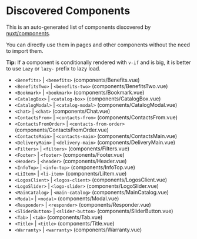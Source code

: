 # Discovered Components

This is an auto-generated list of components discovered by [nuxt/components](https://github.com/nuxt/components).

You can directly use them in pages and other components without the need to import them.

**Tip:** If a component is conditionally rendered with `v-if` and is big, it is better to use `Lazy` or `lazy-` prefix to lazy load.

- `<Benefits>` | `<benefits>` (components/Benefits.vue)
- `<BenefitsTwo>` | `<benefits-two>` (components/BenefitsTwo.vue)
- `<Bookmark>` | `<bookmark>` (components/Bookmark.vue)
- `<CatalogBox>` | `<catalog-box>` (components/CatalogBox.vue)
- `<CatalogModal>` | `<catalog-modal>` (components/CatalogModal.vue)
- `<Chat>` | `<chat>` (components/Chat.vue)
- `<ContactsFrom>` | `<contacts-from>` (components/ContactsFrom.vue)
- `<ContactsFromOrder>` | `<contacts-from-order>` (components/ContactsFromOrder.vue)
- `<ContactsMain>` | `<contacts-main>` (components/ContactsMain.vue)
- `<DeliveryMain>` | `<delivery-main>` (components/DeliveryMain.vue)
- `<Filters>` | `<filters>` (components/Filters.vue)
- `<Footer>` | `<footer>` (components/Footer.vue)
- `<Header>` | `<header>` (components/Header.vue)
- `<InfoTop>` | `<info-top>` (components/InfoTop.vue)
- `<LiItem>` | `<li-item>` (components/LiItem.vue)
- `<LogosClient>` | `<logos-client>` (components/LogosClient.vue)
- `<LogoSlider>` | `<logo-slider>` (components/LogoSlider.vue)
- `<MainCatalog>` | `<main-catalog>` (components/MainCatalog.vue)
- `<Modal>` | `<modal>` (components/Modal.vue)
- `<Responder>` | `<responder>` (components/Responder.vue)
- `<SliderButton>` | `<slider-button>` (components/SliderButton.vue)
- `<Tab>` | `<tab>` (components/Tab.vue)
- `<Title>` | `<title>` (components/Title.vue)
- `<Warranty>` | `<warranty>` (components/Warranty.vue)
